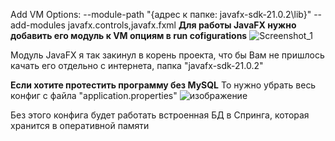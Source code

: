 Add VM Options: --module-path "{адрес к папке: javafx-sdk-21.0.2\lib}" --add-modules javafx.controls,javafx.fxml
**Для работы JavaFX нужно добавить его модуль к VM опциям в run cofigurations**
![Screenshot_1](https://github.com/Mulganov/TestTask_Spring_JavaFX/assets/38687671/b9612cd4-e4e5-45f6-9a2a-8f7854122e13)

Модуль JavaFX я так закинул в корень проекта, что бы Вам не пришлось качать его отдельно с интернета, папка "javafx-sdk-21.0.2"

**Если хотите протестить программу без MySQL**
То нужно убрать весь конфиг с файла "application.properties"
![изображение](https://github.com/Mulganov/TestTask_Spring_JavaFX/assets/38687671/dfb6eb83-7c21-4ddd-bdc9-c75aedcfbe9a)

Без этого конфига будет работать встроенная БД в Спринга, которая хранится в оперативной памяти
